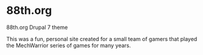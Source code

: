 # 88th.org
88th.org Drupal 7 theme

This was a fun, personal site created for a small team of gamers that played the MechWarrior series of games for many years. 

